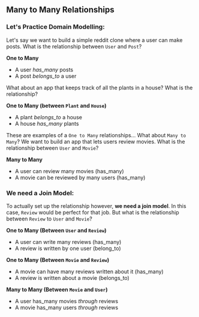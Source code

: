 ## Many to Many Relationships

### Let's Practice Domain Modelling: 
Let's say we want to build a simple reddit clone where a user can make posts. What is the relationship between `User` and `Post`?


**One to Many**
* A user *has_many* posts
* A post *belongs_to* a user


What about an app that keeps track of all the plants in a house? What is the relationship?


**One to Many (between `Plant` and `House`)**
* A plant *belongs_to* a house
* A house *has_many* plants

These are examples of a `One to Many` relationships... What about `Many to Many`?
We want to build an app that lets users review movies. What is the relationship between `User` and `Movie`?


**Many to Many**
* A user can review many movies (has_many)
* A movie can be reviewed by many users (has_many)

### We need a Join Model:
To actually set up the relationship however, **we need a join model**. In this case, `Review` would be perfect for that job. But what is the relationship between `Review` to `User` and `Movie`?


**One to Many (Between `User` and `Review`)**
* A user can write many reviews (has_many)
* A review is written by one user (belong_to)


**One to Many (Between `Movie` and `Review`)**
* A movie can have many reviews written about it (has_many)
* A review is written about a movie (belongs_to)


**Many to Many (Between `Movie` and `User`)**
* A user has_many movies *through* reviews
* A movie has_many users *through* reviews
